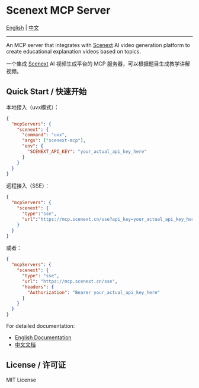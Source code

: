 # Scenext MCP Server

[English](README.en.md) | [中文](README.zh.md)

---

An MCP server that integrates with [Scenext](https://scenext.cn) AI video generation platform to create educational explanation videos based on topics.

一个集成 [Scenext](https://scenext.cn) AI 视频生成平台的 MCP 服务器，可以根据题目生成教学讲解视频。

## Quick Start / 快速开始

本地接入（uvx模式）：

```json
{
  "mcpServers": {
    "scenext": {
      "command": "uvx", 
      "args": ["scenext-mcp"],
      "env": {
        "SCENEXT_API_KEY": "your_actual_api_key_here"
      }
    }
  }
}
```

远程接入（SSE）：

```json
{
  "mcpServers": {
    "scenext": {
      "type":"sse",
      "url":"https://mcp.scenext.cn/sse?api_key=your_actual_api_key_here"
    }
  }
}
```

或者：

```json
{
  "mcpServers": {
    "scenext": {
      "type": "sse",
      "url": "https://mcp.scenext.cn/sse",
      "headers": {
        "Authorization": "Bearer your_actual_api_key_here"
      }
    }
  }
}
```

For detailed documentation:
- [English Documentation](README.en.md)
- [中文文档](README.zh.md)

## License / 许可证

MIT License